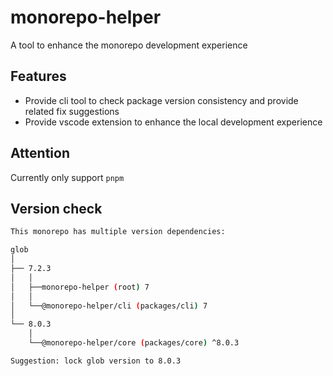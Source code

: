 # monorepo-helper

A tool to enhance the monorepo development experience

## Features

- Provide cli tool to check package version consistency and provide related fix suggestions
- Provide vscode extension to enhance the local development experience

## Attention

Currently only support `pnpm`

## Version check

```bash
This monorepo has multiple version dependencies: 

glob
│   
├── 7.2.3
│   │   
│   ├──monorepo-helper (root) 7
│   │   
│   └──@monorepo-helper/cli (packages/cli) 7
│   
└── 8.0.3
    │   
    └──@monorepo-helper/core (packages/core) ^8.0.3

Suggestion: lock glob version to 8.0.3
```
